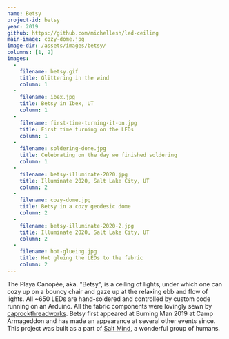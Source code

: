```yaml
---
name: Betsy
project-id: betsy
year: 2019
github: https://github.com/michellesh/led-ceiling
main-image: cozy-dome.jpg
image-dir: /assets/images/betsy/
columns: [1, 2]
images:
  -
    filename: betsy.gif
    title: Glittering in the wind
    column: 1
  -
    filename: ibex.jpg
    title: Betsy in Ibex, UT
    column: 1
  -
    filename: first-time-turning-it-on.jpg
    title: First time turning on the LEDs
    column: 1
  -
    filename: soldering-done.jpg
    title: Celebrating on the day we finished soldering
    column: 1
  -
    filename: betsy-illuminate-2020.jpg
    title: Illuminate 2020, Salt Lake City, UT
    column: 2
  -
    filename: cozy-dome.jpg
    title: Betsy in a cozy geodesic dome
    column: 2
  -
    filename: betsy-illuminate-2020-2.jpg
    title: Illuminate 2020, Salt Lake City, UT
    column: 2
  -
    filename: hot-glueing.jpg
    title: Hot gluing the LEDs to the fabric
    column: 2
---
```


The Playa Canopée, aka. "Betsy", is a ceiling of lights, under which one can cozy up on a bouncy chair and gaze up at the relaxing ebb and flow of lights. All ~650 LEDs are hand-soldered and controlled by custom code running on an Arduino. All the fabric components were lovingly sewn by [caprockthreadworks](https://www.instagram.com/caprockthreadworks/). Betsy first appeared at Burning Man 2019 at Camp Armageddon and has made an appearance at several other events since. This project was built as a part of [Salt Mind](https://www.instagram.com/saltmindslc/), a wonderful group of humans.
